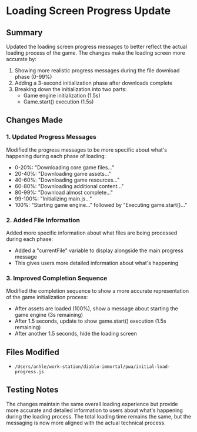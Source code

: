# Loading Screen Progress Update

## Summary
Updated the loading screen progress messages to better reflect the actual loading process of the game. The changes make the loading screen more accurate by:

1. Showing more realistic progress messages during the file download phase (0-99%)
2. Adding a 3-second initialization phase after downloads complete
3. Breaking down the initialization into two parts:
   - Game engine initialization (1.5s)
   - Game.start() execution (1.5s)

## Changes Made

### 1. Updated Progress Messages
Modified the progress messages to be more specific about what's happening during each phase of loading:
- 0-20%: "Downloading core game files..."
- 20-40%: "Downloading game assets..."
- 40-60%: "Downloading game resources..."
- 60-80%: "Downloading additional content..."
- 80-99%: "Download almost complete..."
- 99-100%: "Initializing main.js..."
- 100%: "Starting game engine..." followed by "Executing game.start()..."

### 2. Added File Information
Added more specific information about what files are being processed during each phase:
- Added a "currentFile" variable to display alongside the main progress message
- This gives users more detailed information about what's happening

### 3. Improved Completion Sequence
Modified the completion sequence to show a more accurate representation of the game initialization process:
- After assets are loaded (100%), show a message about starting the game engine (3s remaining)
- After 1.5 seconds, update to show game.start() execution (1.5s remaining)
- After another 1.5 seconds, hide the loading screen

## Files Modified
- `/Users/anhle/work-station/diablo-immortal/pwa/initial-load-progress.js`

## Testing Notes
The changes maintain the same overall loading experience but provide more accurate and detailed information to users about what's happening during the loading process. The total loading time remains the same, but the messaging is now more aligned with the actual technical process.